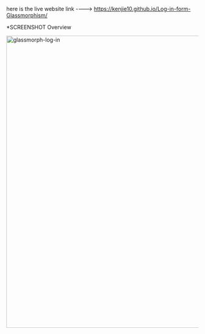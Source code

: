 here is the live website link ---->   https://kenjie10.github.io/Log-in-form-Glassmorphism/

*SCREENSHOT Overview

<img width="878" height="764" alt="glassmorph-log-in" src="https://github.com/user-attachments/assets/0b098cf9-43fa-42de-a01b-3b40b5c9ba66" />




